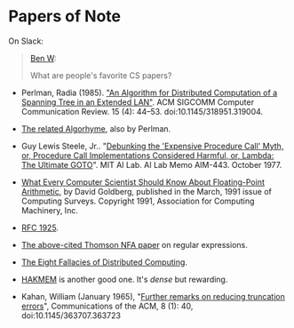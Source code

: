 # Papers of Note

On Slack:

> [Ben W](https://twitter.com/bwarren24):
>
> What are people's favorite CS papers?

* Perlman, Radia (1985). ["An Algorithm for Distributed Computation of a Spanning Tree in an Extended LAN"][1]. ACM SIGCOMM Computer Communication Review. 15 (4): 44–53. doi:10.1145/318951.319004.

* [The related Algorhyme][2], also by Perlman.

* Guy Lewis Steele, Jr.. "[Debunking the 'Expensive Procedure Call' Myth, or, Procedure Call Implementations Considered Harmful, or, Lambda: The Ultimate GOTO][3]". MIT AI Lab. AI Lab Memo AIM-443. October 1977.

* [What Every Computer Scientist Should Know About Floating-Point Arithmetic][4], by David Goldberg, published in the March, 1991 issue of Computing Surveys. Copyright 1991, Association for Computing Machinery, Inc.

* [RFC 1925][5].

* [The above-cited Thomson NFA paper][6] on regular expressions.

* [The Eight Fallacies of Distributed Computing][7].

* [HAKMEM][8] is another good one. It's _dense_ but rewarding.

* Kahan, William (January 1965), "[Further remarks on reducing truncation errors][9]", Communications of the ACM, 8 (1): 40, doi:10.1145/363707.363723


[1]: https://www.researchgate.net/publication/238778689_An_Algorithm_for_Distributed_computation_of_a_Spanning_Tree_in_an_Extended_LAN
[2]: http://etherealmind.com/algorhyme-radia-perlman/
[3]: https://dspace.mit.edu/bitstream/handle/1721.1/5753/AIM-443.pdf
[4]: https://docs.oracle.com/cd/E19957-01/806-3568/ncg_goldberg.html
[5]: https://www.ietf.org/rfc/rfc1925.txt
[6]: https://www.fing.edu.uy/inco/cursos/intropln/material/p419-thompson.pdf
[7]: http://wiki.c2.com/?EightFallaciesOfDistributedComputing
[8]: http://w3.pppl.gov/~hammett/work/2009/AIM-239-ocr.pdf
[9]: https://dl.acm.org/citation.cfm?id=363723
